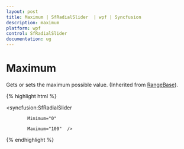 ```yaml
---
layout: post
title: Maximum | SfRadialSlider  | wpf | Syncfusion
description: maximum 
platform: wpf
control: SfRadialSlider 
documentation: ug
---
```


# Maximum

Gets or sets the maximum possible value. (Inherited from [RangeBase](http://msdn.microsoft.com/en-us/library/windows/apps/windows.ui.xaml.controls.primitives.rangebase.aspx)).


{% highlight html %}

<syncfusion:SfRadialSlider

            Minimum="0" 

            Maximum="100"  />

{% endhighlight  %}


